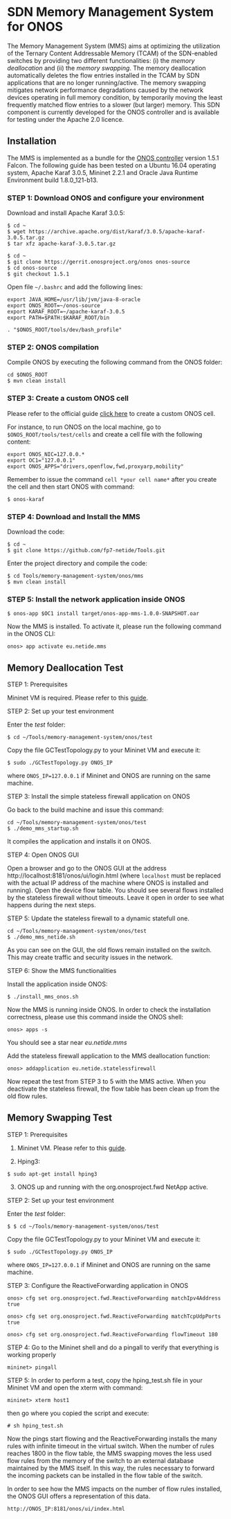 # SDN Memory Management System for ONOS
The Memory Management System (MMS) aims at optimizing the utilization of the Ternary Content Addressable Memory (TCAM) of the SDN-enabled switches by providing two different functionalities: (i) the *memory deallocation* and (ii) the *memory swapping*. 
The memory deallocation automatically deletes the flow entries installed in the TCAM by SDN applications that are no longer running/active. The memory swapping mitigates network performance degradations caused by the network devices operating in full memory condition, by temporarily moving the least frequently matched flow entries to a slower (but larger) memory. This SDN component is currently developed for the ONOS controller and is available for testing under the Apache 2.0 licence.

## Installation
The MMS is implemented as a bundle for the [ONOS controller](http://onosproject.org/) version 1.5.1 Falcon. The following guide has been tested on a Ubuntu 16.04 operating system, Apache Karaf 3.0.5, Mininet 2.2.1 and Oracle Java Runtime Environment build 1.8.0_121-b13.

### STEP 1: Download ONOS and configure your environment

Download and install Apache Karaf 3.0.5:

```
$ cd ~
$ wget https://archive.apache.org/dist/karaf/3.0.5/apache-karaf-3.0.5.tar.gz
$ tar xfz apache-karaf-3.0.5.tar.gz
```

```
$ cd ~
$ git clone https://gerrit.onosproject.org/onos onos-source
$ cd onos-source
$ git checkout 1.5.1
```
Open file ```~/.bashrc``` and add the following lines:

```
export JAVA_HOME=/usr/lib/jvm/java-8-oracle
export ONOS_ROOT=~/onos-source
export KARAF_ROOT=~/apache-karaf-3.0.5
export PATH=$PATH:$KARAF_ROOT/bin

. "$ONOS_ROOT/tools/dev/bash_profile"
```


### STEP 2: ONOS compilation

Compile ONOS by executing the following command from the ONOS folder:
```
cd $ONOS_ROOT
$ mvn clean install
```

### STEP 3: Create a custom ONOS cell

Please refer to the official guide [click here](https://wiki.onosproject.org/display/ONOS/ONOS+from+Scratch#ONOSfromScratch-4.Createacustomcelldefinition) to create a custom ONOS cell.

For instance, to run ONOS on the local machine, go to  ```$ONOS_ROOT/tools/test/cells``` and create a cell file with the following content:

```
export ONOS_NIC=127.0.0.*
export OC1="127.0.0.1"
export ONOS_APPS="drivers,openflow,fwd,proxyarp,mobility"
```

Remember to issue the command ```cell *your cell name*``` after you create the cell and then start ONOS with command:

```
$ onos-karaf
```

### STEP 4: Download and Install the MMS

Download the code:
```
$ cd ~
$ git clone https://github.com/fp7-netide/Tools.git
```

Enter the project directory and compile the code:
```
$ cd Tools/memory-management-system/onos/mms
$ mvn clean install
```

### STEP 5: Install the network application inside ONOS

```
$ onos-app $OC1 install target/onos-app-mms-1.0.0-SNAPSHOT.oar
```

Now the MMS is installed. To activate it, please run the following command in the ONOS CLI:

```
onos> app activate eu.netide.mms
```

## Memory Deallocation Test

STEP 1: Prerequisites

Mininet VM is required. Please refer to this [guide](http://mininet.org/download/#option-1-mininet-vm-installation-easy-recommended). 

STEP 2: Set up your test environment

Enter the *test* folder:

```
$ cd ~/Tools/memory-management-system/onos/test
```

Copy the file GCTestTopology.py to your Mininet VM and execute it:

```
$ sudo ./GCTestTopology.py ONOS_IP
```
where ```ONOS_IP=127.0.0.1``` if Mininet and ONOS are running on the same machine.

STEP 3: Install the simple stateless firewall application on ONOS

Go back to the build machine and issue this command:

```
cd ~/Tools/memory-management-system/onos/test
$ ./demo_mms_startup.sh
```

It compiles the application and installs it on ONOS.

STEP 4: Open ONOS GUI

Open a browser and go to the ONOS GUI at the address http://localhost:8181/onos/ui/login.html (where ```localhost``` must be replaced with the actual IP address of the machine where ONOS is installed and running). Open the device flow table. You should see several flows installed by the stateless firewall without timeouts. Leave it open in order to see what happens during the next steps.

STEP 5: Update the stateless firewall to a dynamic statefull one.

```
cd ~/Tools/memory-management-system/onos/test
$ ./demo_mms_netide.sh
```

As you can see on the GUI, the old flows remain installed on the switch. This may create traffic and security issues in the network.

STEP 6: Show the MMS functionalities

Install the application inside ONOS:
```
$ ./install_mms_onos.sh
```

Now the MMS is running inside ONOS. In order to check the installation correctness, please use this command inside the ONOS shell:
```
onos> apps -s
```

You should see a star near *eu.netide.mms*

Add the stateless firewall application to the MMS deallocation function:
```
onos> addapplication eu.netide.statelessfirewall
```

Now repeat the test from STEP 3 to 5 with the MMS active. When you deactivate the stateless firewall, the flow table has been clean up from the old flow rules.

## Memory Swapping Test

STEP 1: Prerequisites

1. Mininet VM. Please refer to this [guide](http://mininet.org/download/#option-1-mininet-vm-installation-easy-recommended). 

2. Hping3:

```
$ sudo apt-get install hping3
```

3. ONOS up and running with the org.onosproject.fwd NetApp active.

STEP 2: Set up your test environment

Enter the *test* folder:

```
$ $ cd ~/Tools/memory-management-system/onos/test
```

Copy the file GCTestTopology.py to your Mininet VM and execute it:

```
$ sudo ./GCTestTopology.py ONOS_IP
```
where ```ONOS_IP=127.0.0.1``` if Mininet and ONOS are running on the same machine.

STEP 3: Configure the ReactiveForwarding application in ONOS

```
onos> cfg set org.onosproject.fwd.ReactiveForwarding matchIpv4Address true

onos> cfg set org.onosproject.fwd.ReactiveForwarding matchTcpUdpPorts true

onos> cfg set org.onosproject.fwd.ReactiveForwarding flowTimeout 180
```

STEP 4: Go to the Mininet shell and do a pingall to verify that everything is working properly
```
mininet> pingall
```

STEP 5: In order to perform a test, copy the hping_test.sh file in your Mininet VM and open the xterm with command:
```
mininet> xterm host1
```
then go where you copied the script and execute:

```
# sh hping_test.sh
```

Now the pings start flowing and the ReactiveForwarding installs the many rules with infinite timeout in the virtual switch. When the number of rules reaches 1800 in the flow table, the MMS swapping moves the less used flow rules from the memory of the switch to an external database maintained by the MMS itself. In this way, the rules necessary to forward the incoming packets can be installed in the flow table of the switch.

In order to see how the MMS impacts on the number of flow rules installed, the ONOS GUI offers a representation of this data.

`http://ONOS_IP:8181/onos/ui/index.html`
